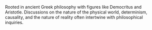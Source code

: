 Rooted in ancient Greek philosophy with figures like Democritus and Aristotle. Discussions on the nature of the physical world, determinism, causality, and the nature of reality often intertwine with philosophical inquiries.